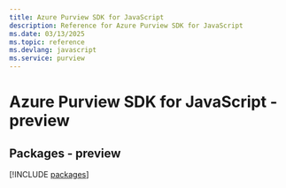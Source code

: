 ```yaml
---
title: Azure Purview SDK for JavaScript
description: Reference for Azure Purview SDK for JavaScript
ms.date: 03/13/2025
ms.topic: reference
ms.devlang: javascript
ms.service: purview
---
```

# Azure Purview SDK for JavaScript - preview
## Packages - preview
[!INCLUDE [packages](purview-index.md)]